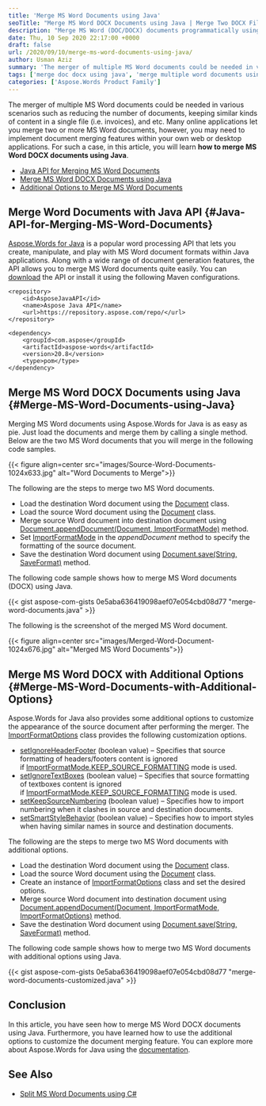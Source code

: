```yaml
---
title: 'Merge MS Word Documents using Java'
seoTitle: "Merge MS Word DOCX Documents using Java | Merge Two DOCX Files"
description: "Merge MS Word (DOC/DOCX) documents programmatically using Java. Merge two or more Word documents with additional options using Java Word Document Merger."
date: Thu, 10 Sep 2020 22:17:00 +0000
draft: false
url: /2020/09/10/merge-ms-word-documents-using-java/
author: Usman Aziz
summary: 'The merger of multiple MS Word documents could be needed in various scenarios. For example, reducing the number of documents, keeping similar kinds of content in a single file (i.e. invoices), and etc. Many online applications let you merge two or more MS Word documents, however, you may need to implement document merging features within your own web or desktop applications. For such a case, in this article, you will learn how to merge MS Word documents using Java.'
tags: ['merge doc docx using java', 'merge multiple word documents using java', 'merge two word documents using java', 'merge word documents using java']
categories: ['Aspose.Words Product Family']
---
```


The merger of multiple MS Word documents could be needed in various scenarios such as reducing the number of documents, keeping similar kinds of content in a single file (i.e. invoices), and etc. Many online applications let you merge two or more MS Word documents, however, you may need to implement document merging features within your own web or desktop applications. For such a case, in this article, you will learn **how to merge MS Word DOCX documents using Java**.

*   [Java API for Merging MS Word Documents][1]
*   [Merge MS Word DOCX Documents using Java][2]
*   [Additional Options to Merge MS Word Documents][3]

## Merge Word Documents with Java API {#Java-API-for-Merging-MS-Word-Documents}

[Aspose.Words for Java][4] is a popular word processing API that lets you create, manipulate, and play with MS Word document formats within Java applications. Along with a wide range of document generation features, the API allows you to merge MS Word documents quite easily. You can [download][5] the API or install it using the following Maven configurations.

```
<repository>
    <id>AsposeJavaAPI</id>
    <name>Aspose Java API</name>
    <url>https://repository.aspose.com/repo/</url>
</repository>
```
```
<dependency>
    <groupId>com.aspose</groupId>
    <artifactId>aspose-words</artifactId>
    <version>20.8</version>
    <type>pom</type>
</dependency>
```

## Merge MS Word DOCX Documents using Java {#Merge-MS-Word-Documents-using-Java}

Merging MS Word documents using Aspose.Words for Java is as easy as pie. Just load the documents and merge them by calling a single method. Below are the two MS Word documents that you will merge in the following code samples.



{{< figure align=center src="images/Source-Word-Documents-1024x633.jpg" alt="Word Documents to Merge">}}


The following are the steps to merge two MS Word documents.

*   Load the destination Word document using the [Document][6] class.
*   Load the source Word document using the [Document][7] class.
*   Merge source Word document into destination document using [Document.appendDocument(Document, ImportFormatMode)][8] method.
*   Set [ImportFormatMode][9] in the _appendDocument_ method to specify the formatting of the source document.
*   Save the destination Word document using [Document.save(String, SaveFormat)][10] method.

The following code sample shows how to merge MS Word documents (DOCX) using Java.

{{< gist aspose-com-gists 0e5aba636419098aef07e054cbd08d77 "merge-word-documents.java" >}}

The following is the screenshot of the merged MS Word document.



{{< figure align=center src="images/Merged-Word-Document-1024x676.jpg" alt="Merged MS Word Documents">}}


## Merge MS Word DOCX with Additional Options {#Merge-MS-Word-Documents-with-Additional-Options}

Aspose.Words for Java also provides some additional options to customize the appearance of the source document after performing the merger. The [ImportFormatOptions][11] class provides the following customization options.

*   [setIgnoreHeaderFooter][12] (boolean value) – Specifies that source formatting of headers/footers content is ignored if [ImportFormatMode.KEEP\_SOURCE\_FORMATTING][13] mode is used.
*   [setIgnoreTextBoxes][14] (boolean value) – Specifies that source formatting of textboxes content is ignored if [ImportFormatMode.KEEP\_SOURCE\_FORMATTING][15] mode is used.
*   [setKeepSourceNumbering][16] (boolean value) – Specifies how to import numbering when it clashes in source and destination documents.
*   [setSmartStyleBehavior][17] (boolean value) – Specifies how to import styles when having similar names in source and destination documents.

The following are the steps to merge two MS Word documents with additional options.

*   Load the destination Word document using the [Document][18] class.
*   Load the source Word document using the [Document][19] class.
*   Create an instance of [ImportFormatOptions][20] class and set the desired options.
*   Merge source Word document into destination document using [Document.appendDocument(Document, ImportFormatMode, ImportFormatOptions)][21] method.
*   Save the destination Word document using [Document.save(String, SaveFormat)][22] method.

The following code sample shows how to merge two MS Word documents with additional options using Java.

{{< gist aspose-com-gists 0e5aba636419098aef07e054cbd08d77 "merge-word-documents-customized.java" >}}

## Conclusion

In this article, you have seen how to merge MS Word DOCX documents using Java. Furthermore, you have learned how to use the additional options to customize the document merging feature. You can explore more about Aspose.Words for Java using the [documentation][23].

## See Also

*   [Split MS Word Documents using C#][24]




[1]: #Java-API-for-Merging-MS-Word-Documents
[2]: #Merge-MS-Word-Documents-using-Java
[3]: #Merge-MS-Word-Documents-with-Additional-Options
[4]: https://products.aspose.com/words/java
[5]: https://downloads.aspose.com/words/java
[6]: https://apireference.aspose.com/words/java/com.aspose.words/Document
[7]: https://apireference.aspose.com/words/java/com.aspose.words/Document
[8]: https://apireference.aspose.com/words/java/com.aspose.words/document#appendDocument(com.aspose.words.Document,int)
[9]: https://apireference.aspose.com/words/java/com.aspose.words/ImportFormatmode
[10]: https://apireference.aspose.com/words/java/com.aspose.words/document#save(java.lang.String,int)
[11]: https://apireference.aspose.com/words/java/com.aspose.words/ImportFormatOptions
[12]: https://apireference.aspose.com/words/java/com.aspose.words/importformatoptions#IgnoreHeaderFooter
[13]: https://apireference.aspose.com/words/java/com.aspose.words/ImportFormatMode#KEEP_SOURCE_FORMATTING
[14]: https://apireference.aspose.com/words/java/com.aspose.words/importformatoptions#IgnoreTextBoxes
[15]: https://apireference.aspose.com/words/java/com.aspose.words/ImportFormatMode#KEEP_SOURCE_FORMATTING
[16]: https://apireference.aspose.com/words/java/com.aspose.words/importformatoptions#KeepSourceNumbering
[17]: https://apireference.aspose.com/words/java/com.aspose.words/importformatoptions#SmartStyleBehavior
[18]: https://apireference.aspose.com/words/java/com.aspose.words/Document
[19]: https://apireference.aspose.com/words/java/com.aspose.words/Document
[20]: https://apireference.aspose.com/words/java/com.aspose.words/ImportFormatOptions
[21]: https://apireference.aspose.com/words/java/com.aspose.words/document#appendDocument(com.aspose.words.Document,int,com.aspose.words.ImportFormatOptions)
[22]: https://apireference.aspose.com/words/java/com.aspose.words/document#save(java.lang.String,int)
[23]: https://docs.aspose.com/words/java/
[24]: https://blog.aspose.com/2020/08/26/split-ms-word-documents-using-csharp/





